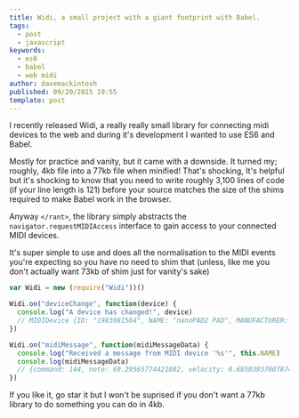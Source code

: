 ```yaml
---
title: Widi, a small project with a giant footprint with Babel.
tags: 
  - post
  - javascript
keywords: 
  - es6
  - babel
  - web midi
author: davemackintosh
published: 09/20/2015 19:55
template: post
---
```


I recently released Widi, a really really small library for connecting midi devices to the web and during it's development I wanted to use ES6 and Babel.

Mostly for practice and vanity, but it came with a downside. It turned my; roughly, 4kb file into a 77kb file when minified! That's shocking, It's helpful but it's shocking to know that you need to write roughly 3,100 lines of code (if your line length is 121) before your source matches the size of the shims required to make Babel work in the browser.

Anyway `</rant>`, the library simply abstracts the `navigator.requestMIDIAccess` interface to gain access to your connected MIDI devices.

It's super simple to use and does all the normalisation to the MIDI events you're expecting so you have no need to shim that (unless, like me you don't actually want 73kb of shim just for vanity's sake)

```javascript
var Widi = new (require("Widi"))()

Widi.on("deviceChange", function(device) {  
  console.log("A device has changed!", device)
  // MIDIDevice {ID: "1983081564", NAME: "nanoPAD2 PAD", MANUFACTURER: "KORG INC.", TUNING: 440, CONNECTED: false…}
})

Widi.on("midiMessage", function(midiMessageData) {  
  console.log("Received a message from MIDI device '%s'", this.NAME)
  console.log(midiMessageData)
  // {command: 144, note: 69.29565774421802, velocity: 0.6850393700787402}
})
```

If you like it, go star it but I won't be suprised if you don't want a 77kb library to do something you can do in 4kb.
